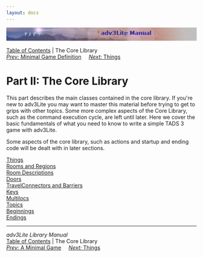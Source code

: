 ```yaml
---
layout: docs
---
```

<div class="topbar">

<img src="topbar.jpg" data-border="0" />

</div>

<div class="nav">

<a href="toc.html" class="nav">Table of Contents</a> \| The Core
Library  
<span class="navnp"><a href="mingame.html" class="nav"><em>Prev:</em> Minimal Game
Definition</a>    
<a href="thing.html" class="nav"><em>Next:</em> Things</a>     </span>

</div>

<div class="main">

# Part II: The Core Library

This part describes the main classes contained in the core library. If
you're new to adv3Lite you may want to master this material before
trying to get to grips with other topics. Some more complex aspects of
the Core Library, such as the command execution cycle, are left until
later. Here we cover the basic fundamentals of what you need to know to
write a simple TADS 3 game with adv3Lite.

Some aspects of the core library, such as actions and startup and ending
code will be dealt with in later sections.

<div class="sectoc">

[Things](thing.html)  
[Rooms and Regions](room.html)  
[Room Descriptions](roomdesc.html)  
[Doors](door.html)  
[TravelConnectors and Barriers](travel.html)  
[Keys](key.html)  
[Multilocs](multiloc.html)  
[Topics](topic.html)  
[Beginnings](beginning.html)  
[Endings](ending.html)  

</div>

</div>

------------------------------------------------------------------------

<div class="navb">

*adv3Lite Library Manual*  
<a href="toc.html" class="nav">Table of Contents</a> \| The Core
Library  
<span class="navnp"><a href="mingame.html" class="nav"><em>Prev:</em> A Minimal Game</a>
    <a href="thing.html" class="nav"><em>Next:</em> Things</a>    
</span>

</div>
